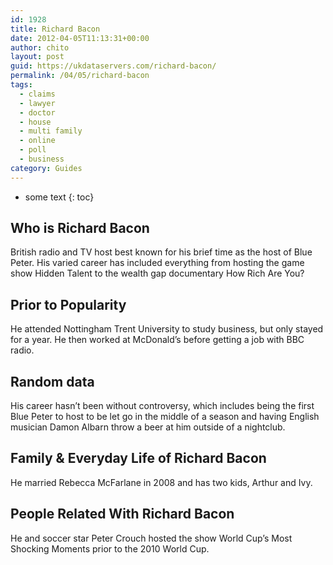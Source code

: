 ```yaml
---
id: 1928
title: Richard Bacon
date: 2012-04-05T11:13:31+00:00
author: chito
layout: post
guid: https://ukdataservers.com/richard-bacon/
permalink: /04/05/richard-bacon
tags:
  - claims
  - lawyer
  - doctor
  - house
  - multi family
  - online
  - poll
  - business
category: Guides
---
```


* some text
{: toc}
          
          
## Who is  Richard Bacon
                  
                  
                  
British radio and TV host best known for his brief time as the host of Blue Peter. His varied career has included everything from hosting the game show Hidden Talent to the wealth gap documentary How Rich Are You?
                  
                
                
                
## Prior to Popularity 
                  
                  
                  
He attended Nottingham Trent University to study business, but only stayed for a year. He then worked at McDonald&#8217;s before getting a job with BBC radio.
                  
                
                
                
## Random data 
                  
                  
                  
His career hasn&#8217;t been without controversy, which includes being the first Blue Peter to host to be let go in the middle of a season and having English musician Damon Albarn throw a beer at him outside of a nightclub.
                  
                
                
                
## Family & Everyday Life of Richard Bacon
                  
                  
                  
He married Rebecca McFarlane in 2008 and has two kids, Arthur and Ivy.
                  
                
                
                
## People Related With  Richard Bacon
                  
                  
                  
He and soccer star Peter Crouch hosted the show World Cup&#8217;s Most Shocking Moments prior to the 2010 World Cup.
                  
                
              
            
          
          
          
    
    
  
